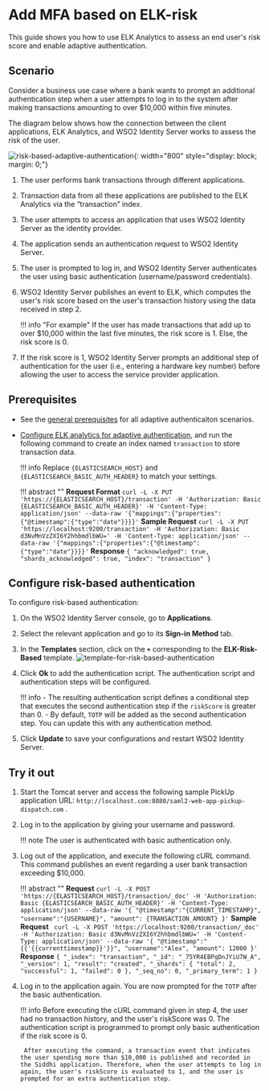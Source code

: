 # Add MFA based on ELK-risk

This guide shows you how to use ELK Analytics to assess an end user's risk score and enable adaptive authentication.

## Scenario
Consider a business use case where a bank wants to prompt an additional authentication step when a user attempts to log in to the system after making transactions amounting to over $10,000 within five minutes.


The diagram below shows how the connection between the client applications, ELK Analytics, and WSO2 Identity Server
works to assess the risk of the user.

![risk-based-adaptive-authentication]({{base_path}}/assets/img/elk-analytics/risk-based-adaptive-authentication/risk-based-adaptive-authentication-1.png){: width="800" style="display: block; margin: 0;"}

1. The user performs bank transactions through different applications.

2. Transaction data from all these applications are published to the ELK Analytics via the “transaction” index.

3. The user attempts to access an application that uses WSO2 Identity Server as the identity provider.

4. The application sends an authentication request to WSO2 Identity Server.

5. The user is prompted to log in, and WSO2 Identity Server authenticates the user using basic authentication (username/password credentials).

6. WSO2 Identity Server publishes an event to ELK, which computes the user's risk score based on the user's transaction history using the data received in step 2.

    !!! info "For example"
         If the user has made transactions that add up to over $10,000 within the last five minutes, the risk score is 1. Else, the risk score is 0.

7. If the risk score is 1, WSO2 Identity Server prompts an additional step of authentication for the user (i.e., entering a hardware
   key number) before allowing the user to access the service provider application.

## Prerequisites

- See the [general prerequisites]({{base_path}}/guides/authentication/conditional-auth/configure-conditional-auth/#prerequisites) for all adaptive authenticaiton scenarios.

- [Configure ELK analytics for adaptive authentication]({{base_path}}/deploy/elk-analytics-for-adaptive-authentication), and run the following command to create an index named `transaction` to store transaction data.

    !!! info
        Replace `{ELASTICSEARCH_HOST}` and `{ELASTICSEARCH_BASIC_AUTH_HEADER}` to match your settings.

    !!! abstract ""
        **Request Format**
        ```
        curl -L -X PUT 'https://{ELASTICSEARCH_HOST}/transaction' -H 'Authorization: Basic {ELASTICSEARCH_BASIC_AUTH_HEADER}' -H 'Content-Type: application/json' --data-raw '{"mappings":{"properties":{"@timestamp":{"type":"date"}}}}'
        ```
        **Sample Request**
        ```
        curl -L -X PUT 'https://localhost:9200/transaction' -H 'Authorization: Basic d3NvMnVzZXI6Y2hhbmdlbWU=' -H 'Content-Type: application/json' --data-raw '{"mappings":{"properties":{"@timestamp":{"type":"date"}}}}'
        ```
        **Response**
        ```
        {
        "acknowledged": true,
        "shards_acknowledged": true,
        "index": "transaction"
        }
        ```

## Configure risk-based authentication

To configure risk-based authentication:

1. On the WSO2 Identity Server console, go to **Applications**.

2. Select the relevant application and go to its **Sign-in Method** tab.

5. In the **Templates** section, click on the **`+`** corresponding to the **ELK-Risk-Based** template.
   ![template-for-risk-based-authentication]({{base_path}}/assets/img/elk-analytics/risk-based-adaptive-authentication/risk-based-adaptive-authentication-2.png)

6. Click **Ok** to add the authentication script. The authentication script and authentication steps will be configured.

    !!! info
         - The resulting authentication script defines a conditional step that executes the second authentication step if the `riskScore` is greater than 0.
         - By default, `TOTP` will be added as the second authentication step. You can update this with any authentication method.

7. Click **Update** to save your configurations and restart WSO2 Identity Server.

## Try it out

1. Start the Tomcat server and access the following sample PickUp application URL: `http://localhost.com:8080/saml2-web-app-pickup-dispatch.com` .

2. Log in to the application by giving your username and password.

    !!! note
         The user is authenticated with basic authentication only.

3. Log out of the application, and execute the following cURL command. This command publishes an event regarding a user bank transaction exceeding $10,000.

    !!! abstract ""
        **Request**
        ```
        curl -L -X POST 'https://{ELASTICSEARCH_HOST}/transaction/_doc' -H 'Authorization: Basic {ELASTICSEARCH_BASIC_AUTH_HEADER}' -H 'Content-Type: application/json' --data-raw '{
        "@timestamp":"{CURRENT_TIMESTAMP}",
        "username":"{USERNAME}",
        "amount": {TRANSACTION_AMOUNT}
        }'
        ```
        **Sample Request**
        ``` 
        curl -L -X POST 'https://localhost:9200/transaction/_doc' -H 'Authorization: Basic d3NvMnVzZXI6Y2hhbmdlbWU=' -H 'Content-Type: application/json' --data-raw '{
        "@timestamp":"{{'{{currenttimestamp}}'}}",
        "username":"Alex",
        "amount": 12000
        }'
        ```
        **Response**
        ```
        {
        "_index": "transaction",
        "_id": "_75YR4EBPqDnJYiU7W_A",
        "_version": 1,
        "result": "created",
        "_shards": {
         "total": 2,
         "successful": 1,
         "failed": 0
        },
        "_seq_no": 0,
        "_primary_term": 1
        }
        ```

5. Log in to the application again. You are now prompted for the `TOTP` after the basic authentication.


    !!! info
        Before executing the cURL command given in step 4, the user had no
        transaction history, and the user's riskScore was 0. The authentication script is programmed to prompt only basic authentication if the risk score is 0.

        After executing the command, a transaction event that indicates the user spending more than $10,000 is published and recorded in the Siddhi application. Therefore, when the user attempts to log in again, the user's riskScore is evaluated to 1, and the user is prompted for an extra authentication step.
